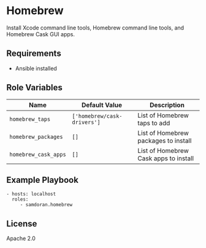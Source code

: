 Homebrew
=========

Install Xcode command line tools, Homebrew command line tools, and Homebrew Cask GUI apps.

Requirements
------------

- Ansible installed

Role Variables
--------------
| Name              | Default Value       | Description          |
|-------------------|---------------------|----------------------|
| `homebrew_taps` | `['homebrew/cask-drivers']` | List of Homebrew taps to add |
| `homebrew_packages` | `[]` | List of Homebrew packages to install |
| `homebrew_cask_apps` | `[]` | List of Homebrew Cask apps to install |

Example Playbook
----------------


    - hosts: localhost
      roles:
         - samdoran.homebrew


License
-------

Apache 2.0
